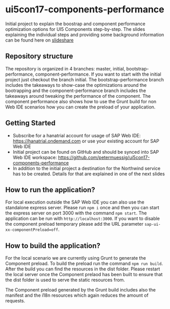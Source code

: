 # ui5con17-components-performance

Initial project to explain the boostrap and component performance optimization options for UI5 Components step-by-step. 
The slides explaining the individual steps and providing some background information can be found here on 
[slideshare](https://de.slideshare.net/PeterMuessig1/ui5con-2017-ui5-components-more-performance)

## Repository structure

The repository is organized in 4 branches: master, initial, bootstrap-performance, component-performance. If you want to start with the initial project just checkout the branch initial. The bootstrap-performance branch includes the takeaways to show-case the optimizations around the bootrapping and the component-performance branch includes the takeaways around tweaking the performance of the component. The component performance also shows how to use the Grunt build for non Web IDE scenarios how you can create the preload of your application.

## Getting Started

* Subscribe for a hanatrial account for usage of SAP Web IDE: https://hanatrial.ondemand.com or use your existing account for SAP Web IDE
* Initial project can be found on GitHub and should be synced into SAP Web IDE workspace: https://github.com/petermuessig/ui5con17-components-performance 
* In addition to the initial project a destination for the Northwind service has to be created. Details for that are explained in one of the next slides

## How to run the application?

For local execution outside the SAP Web IDE you can also use the standalone express server. Please run ```npm i``` once and then you can start the express server on port 3000 with the command ```npm start```. The application can be run with ```http://localhost:3000```. If you want to disable the component preload temporary please add the URL parameter ```sap-ui-xx-componentPreload=off```.

## How to build the application?

For the local scenario we are currently using Grunt to generate the Component preload. To build the preload run the command ```npm run build```. After the build you can find the resources in the dist folder. Please restart the local server once the Component prelaod has been built to ensure that the dist folder is used to serve the static resources from.

The Component preload generated by the Grunt build includes also the manifest and the i18n resources which again reduces the amount of requests.
